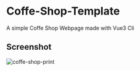 # Coffe-Shop-Template
A simple Coffe Shop Webpage made with Vue3 Cli

## Screenshot
![coffe-shop-print](https://user-images.githubusercontent.com/43145168/124479332-8ad79700-dd7c-11eb-8e9b-d8d6cc81664a.jpg)

